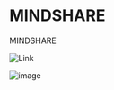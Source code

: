 # MINDSHARE
MINDSHARE


![Link](https://jessieyun.github.io/mindsharedesign/)


![image](https://github.com/junhochoi-dev/MINDSHARE/assets/39554558/c17ff794-35e3-48f2-bf89-19c1d70e3f37)
